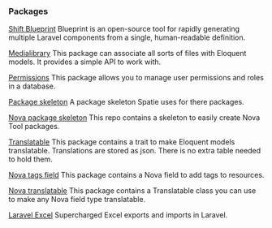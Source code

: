 ### Packages

[Shift Blueprint](https://github.com/laravel-shift/blueprint) Blueprint is an open-source tool for rapidly generating multiple Laravel components from a single, human-readable definition.

[Medialibrary](https://github.com/spatie/laravel-medialibrary) This package can associate all sorts of files with Eloquent models. It provides a simple API to work with.

[Permissions](https://github.com/spatie/laravel-permission) This package allows you to manage user permissions and roles in a database.

[Package skeleton](https://github.com/spatie/package-skeleton-laravel) A package skeleton Spatie uses for there packages.

[Nova package skeleton](https://github.com/spatie/skeleton-nova-tool) This repo contains a skeleton to easily create Nova Tool packages.

[Translatable](https://github.com/spatie/laravel-translatable) This package contains a trait to make Eloquent models translatable. Translations are stored as json. There is no extra table needed to hold them.

[Nova tags field](https://github.com/spatie/nova-tags-field) This package contains a Nova field to add tags to resources.

[Nova translatable](https://github.com/spatie/nova-translatable) This package contains a Translatable class you can use to make any Nova field type translatable.

[Laravel Excel](https://laravel-excel.com/) Supercharged Excel exports and imports in Laravel.
